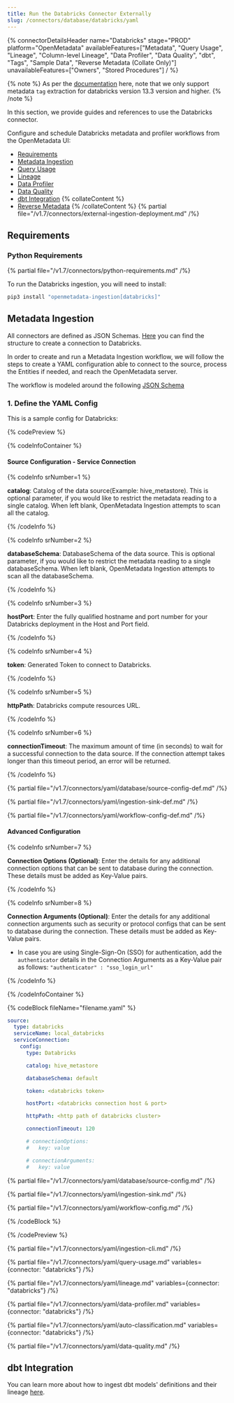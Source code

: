 ```yaml
---
title: Run the Databricks Connector Externally
slug: /connectors/database/databricks/yaml
---
```


{% connectorDetailsHeader
name="Databricks"
stage="PROD"
platform="OpenMetadata"
availableFeatures=["Metadata", "Query Usage", "Lineage", "Column-level Lineage", "Data Profiler", "Data Quality", "dbt", "Tags", "Sample Data", "Reverse Metadata (Collate Only)"]
unavailableFeatures=["Owners", "Stored Procedures"]
/ %}

{% note %}
As per the [documentation](https://docs.databricks.com/en/data-governance/unity-catalog/tags.html#manage-tags-with-sql-commands) here, note that we only support metadata `tag` extraction for databricks version 13.3 version and higher.
{% /note %}

In this section, we provide guides and references to use the Databricks connector.

Configure and schedule Databricks metadata and profiler workflows from the OpenMetadata UI:

- [Requirements](#requirements)
- [Metadata Ingestion](#metadata-ingestion)
- [Query Usage](#query-usage)
- [Lineage](#lineage)
- [Data Profiler](#data-profiler)
- [Data Quality](#data-quality)
- [dbt Integration](#dbt-integration)
{% collateContent %}
- [Reverse Metadata](https://docs.getcollate.io/connectors/ingestion/workflows/reverse-metadata)
{% /collateContent %}
{% partial file="/v1.7/connectors/external-ingestion-deployment.md" /%}

## Requirements

### Python Requirements

{% partial file="/v1.7/connectors/python-requirements.md" /%}

To run the Databricks ingestion, you will need to install:

```bash
pip3 install "openmetadata-ingestion[databricks]"
```

## Metadata Ingestion

All connectors are defined as JSON Schemas.
[Here](https://github.com/open-metadata/OpenMetadata/blob/main/openmetadata-spec/src/main/resources/json/schema/entity/services/connections/database/databricksConnection.json)
you can find the structure to create a connection to Databricks.

In order to create and run a Metadata Ingestion workflow, we will follow
the steps to create a YAML configuration able to connect to the source,
process the Entities if needed, and reach the OpenMetadata server.

The workflow is modeled around the following
[JSON Schema](https://github.com/open-metadata/OpenMetadata/blob/main/openmetadata-spec/src/main/resources/json/schema/metadataIngestion/workflow.json)

### 1. Define the YAML Config

This is a sample config for Databricks:

{% codePreview %}

{% codeInfoContainer %}

#### Source Configuration - Service Connection

{% codeInfo srNumber=1 %}

**catalog**: Catalog of the data source(Example: hive_metastore). This is optional parameter, if you would like to restrict the metadata reading to a single catalog. When left blank, OpenMetadata Ingestion attempts to scan all the catalog.

{% /codeInfo %}

{% codeInfo srNumber=2 %}

**databaseSchema**: DatabaseSchema of the data source. This is optional parameter, if you would like to restrict the metadata reading to a single databaseSchema. When left blank, OpenMetadata Ingestion attempts to scan all the databaseSchema.

{% /codeInfo %}

{% codeInfo srNumber=3 %}

**hostPort**: Enter the fully qualified hostname and port number for your Databricks deployment in the Host and Port field.

{% /codeInfo %}

{% codeInfo srNumber=4 %}

**token**: Generated Token to connect to Databricks.

{% /codeInfo %}

{% codeInfo srNumber=5 %}

**httpPath**: Databricks compute resources URL.

{% /codeInfo %}

{% codeInfo srNumber=6 %}

**connectionTimeout**: The maximum amount of time (in seconds) to wait for a successful connection to the data source. If the connection attempt takes longer than this timeout period, an error will be returned.

{% /codeInfo %}


{% partial file="/v1.7/connectors/yaml/database/source-config-def.md" /%}

{% partial file="/v1.7/connectors/yaml/ingestion-sink-def.md" /%}

{% partial file="/v1.7/connectors/yaml/workflow-config-def.md" /%}

#### Advanced Configuration

{% codeInfo srNumber=7 %}

**Connection Options (Optional)**: Enter the details for any additional connection options that can be sent to database during the connection. These details must be added as Key-Value pairs.

{% /codeInfo %}

{% codeInfo srNumber=8 %}

**Connection Arguments (Optional)**: Enter the details for any additional connection arguments such as security or protocol configs that can be sent to database during the connection. These details must be added as Key-Value pairs.

- In case you are using Single-Sign-On (SSO) for authentication, add the `authenticator` details in the Connection Arguments as a Key-Value pair as follows: `"authenticator" : "sso_login_url"`

{% /codeInfo %}

{% /codeInfoContainer %}

{% codeBlock fileName="filename.yaml" %}

```yaml {% isCodeBlock=true %}
source:
  type: databricks
  serviceName: local_databricks
  serviceConnection:
    config:
      type: Databricks
```
```yaml {% srNumber=1 %}
      catalog: hive_metastore
```
```yaml {% srNumber=2 %}
      databaseSchema: default
```
```yaml {% srNumber=3 %}
      token: <databricks token>
```
```yaml {% srNumber=4 %}
      hostPort: <databricks connection host & port>
```
```yaml {% srNumber=5 %}
      httpPath: <http path of databricks cluster>
```
```yaml {% srNumber=6 %}
      connectionTimeout: 120
```
```yaml {% srNumber=7 %}
      # connectionOptions:
      #   key: value
```
```yaml {% srNumber=8 %}
      # connectionArguments:
      #   key: value
```


{% partial file="/v1.7/connectors/yaml/database/source-config.md" /%}

{% partial file="/v1.7/connectors/yaml/ingestion-sink.md" /%}

{% partial file="/v1.7/connectors/yaml/workflow-config.md" /%}

{% /codeBlock %}

{% /codePreview %}

{% partial file="/v1.7/connectors/yaml/ingestion-cli.md" /%}

{% partial file="/v1.7/connectors/yaml/query-usage.md" variables={connector: "databricks"} /%}

{% partial file="/v1.7/connectors/yaml/lineage.md" variables={connector: "databricks"} /%}

{% partial file="/v1.7/connectors/yaml/data-profiler.md" variables={connector: "databricks"} /%}

{% partial file="/v1.7/connectors/yaml/auto-classification.md" variables={connector: "databricks"} /%}

{% partial file="/v1.7/connectors/yaml/data-quality.md" /%}

## dbt Integration

You can learn more about how to ingest dbt models' definitions and their lineage [here](/connectors/ingestion/workflows/dbt).

